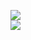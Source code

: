 [![](https://img.shields.io/badge/Made%20With-Github%20Spray-lightgrey.svg?style=for-the-badge&logo=github)](https://github.com/Annihil/github-spray#30181)  
[![](https://i.imgur.com/2DrTn0Z.gif)](https://github.com/Annihil/github-spray)